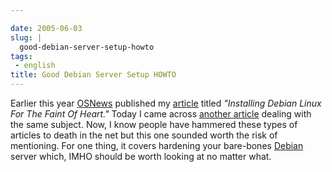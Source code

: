 ```yaml
---

date: 2005-06-03
slug: |
  good-debian-server-setup-howto
tags:
 - english
title: Good Debian Server Setup HOWTO
---
```


Earlier this year [OSNews](http://www.osnews.com) published my
[article](http://www.ogmaciel.com/?page_id=101) titled *\"Installing
Debian Linux For The Faint Of Heart.\"* Today I came across [another
article](http://www.harrysufehmi.com/phpwiki/index.php/SettingUpLinuxServer)
dealing with the same subject. Now, I know people have hammered these
types of articles to death in the net but this one sounded worth the
risk of mentioning. For one thing, it covers hardening your bare-bones
[Debian](http://www.debian.org) server which, IMHO should be worth
looking at no matter what.
